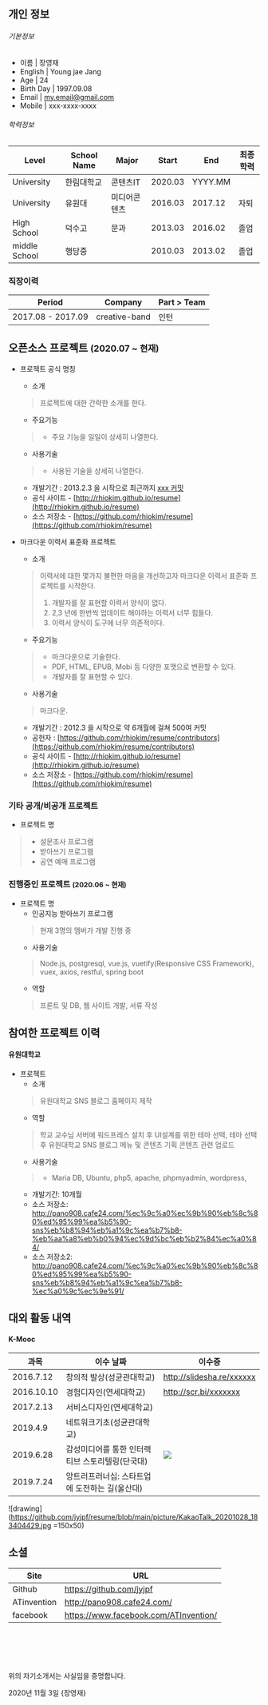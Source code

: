 ## 개인 정보

###### 기본정보 
 - 이름 | 장영재
 - English | Young jae Jang
 - Age        | 24
 - Birth Day  | 1997.09.08
 - Email      | my.email@gmail.com
 - Mobile     | xxx-xxxx-xxxx
  
###### 학력정보

Level       | School Name    | Major            | Start   | End     | 최종학력
------------|----------------|------------------|---------|---------|--------
University  | 한림대학교  | 콘텐츠IT | 2020.03 | YYYY.MM |  
University  | 유원대  | 미디어콘텐츠 | 2016.03 | 2017.12  | 자퇴
High School | 덕수고 |       문과           | 2013.03 | 2016.02 | 졸업 |
middle School | 행당중 |                  | 2010.03 | 2013.02 | 졸업 |

### 직장이력
Period            | Company      | Part > Team                    
------------------|--------------|-----------------------------
2017.08 - 2017.09  | creative-band | 인턴


  
## 오픈소스 프로젝트 <small>(2020.07 ~ 현재)</small>
* 프로젝트 공식 명칭
  - 소개  
  > 프로젝트에 대한 간략한 소개를 한다.  
  - 주요기능  
  > * 주요 기능을 일일이 상세히 나열한다.  
  - 사용기술    
  > * 사용된 기술을 상세히 나열한다.  
  
  - 개발기간 : 2013.2.3 을 시작으로 최근까지 [xxx 커밋](https://github.com/rhiokim/resume/commits/master)
  - 공식 사이트 - [http://rhiokim.github.io/resume](http://rhiokim.github.io/resume)
  - 소스 저장소 - [https://github.com/rhiokim/resume](https://github.com/rhiokim/resume)  
  
* 마크다운 이력서 표준화 프로젝트
  - 소개  
  > 이력서에 대한 몇가지 불편한 마음을 개선하고자 마크다운 이력서 표준화 프로젝트를 시작한다.   
  > 1. 개발자를 잘 표현할 이력서 양식이 없다.   
  > 2. 2,3 년에 한번씩 업데이트 해야하는 이력서 너무 힘들다.  
  > 3. 이력서 양식이 도구에 너무 의존적이다.  
  
  - 주요기능  
  > * 마크다운으로 기술한다.  
  > * PDF, HTML, EPUB, Mobi 등 다양한 포맷으로 변환할 수 있다.  
  > * 개발자를 잘 표현할 수 있다.  
  
  - 사용기술  
  > 마크다운.  
  - 개발기간 : 2012.3 을 시작으로 약 6개월에 걸쳐 500여 커밋  
  - 공헌자 : [https://github.com/rhiokim/resume/contributors](https://github.com/rhiokim/resume/contributors)
  - 공식 사이트 - [http://rhiokim.github.io/resume](http://rhiokim.github.io/resume)
  - 소스 저장소 - [https://github.com/rhiokim/resume](https://github.com/rhiokim/resume)
  
  
### 기타 공개/비공개 프로젝트
* 프로젝트 명  
> - 설문조사 프로그램
> - 받아쓰기 프로그램
> - 공연 예매 프로그램

### 진행중인 프로젝트 <small>(2020.06 ~ 현재)</small>

* 프로젝트 명
  - 인공지능 받아쓰기 프로그램  
  > 현재 3명의 멤버가 개발 진행 중 
  - 사용기술  
  > Node.js, postgresql, vue.js, vuetify(Responsive CSS Framework), vuex, axios, restful, spring boot
  - 역할  
  > 프론트 및 DB, 웹 사이트 개발, 서류 작성

## 참여한 프로젝트 이력

#### 유원대학교
* 프로젝트
  - 소개  
  > 유원대학교 SNS 블로그 홈페이지 제작  
  - 역할  
  > 학교 교수님 서버에 워드프레스 설치 후 UI설계를 위한 테마 선택, 테마 선택 후 유원대학교 SNS 블로그 메뉴 및 콘텐츠 기획
    콘텐츠 관련 업로드
  - 사용기술  
  > * Maria DB, Ubuntu, php5, apache, phpmyadmin, wordpress,
  - 개발기간: 10개월  
  - 소스 저장소: http://pano908.cafe24.com/%ec%9c%a0%ec%9b%90%eb%8c%80%ed%95%99%ea%b5%90-sns%eb%b8%94%eb%a1%9c%ea%b7%b8-%eb%aa%a8%eb%b0%94%ec%9d%bc%eb%b2%84%ec%a0%84/
  - 소스 저장소2: http://pano908.cafe24.com/%ec%9c%a0%ec%9b%90%eb%8c%80%ed%95%99%ea%b5%90-sns%eb%b8%94%eb%a1%9c%ea%b7%b8-%ec%a0%9c%ec%9e%91/




## 대외 활동 내역
#### K-Mooc
과목 | 이수 날짜     | 이수증
------------|---------|-----------------------------
2016.7.12    | 창의적 발상(성균관대학교)   | http://slidesha.re/xxxxxx
2016.10.10     | 경험디자인(연세대학교)   | http://scr.bi/xxxxxxx
2017.2.13 | 서비스디자인(연세대학교) |
2019.4.9 | 네트워크기초(성균관대학교) |
2019.6.28 | 감성미디어를 통한 인터랙티브 스토리텔링(단국대) | ![](https://steemitimages.com/DQmeo.../image.png)
2019.7.24 | 앙트러프러너십: 스타트업에 도전하는 길(울산대) |

![drawing](https://github.com/jyjpf/resume/blob/main/picture/KakaoTalk_20201028_183404429.jpg =150x50)

## 소셜
Site     | URL
---------|-------------------------------
Github   | https://github.com/jyjpf
ATinvention | http://pano908.cafe24.com/
facebook | https://www.facebook.com/ATInvention/

<br><br>
---
위의 자기소개서는 사실임을 증명합니다.

2020년 11월 3일
{장영재}
